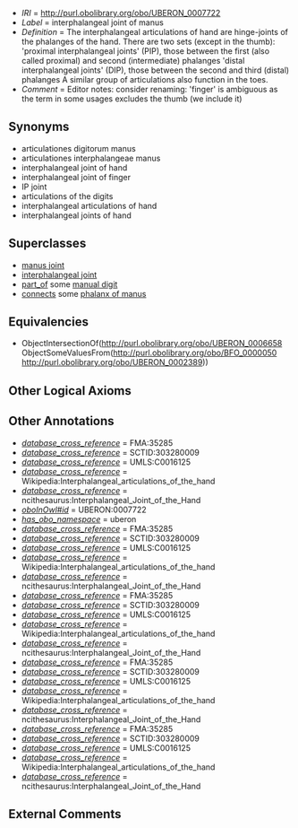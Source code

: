  * *IRI* = http://purl.obolibrary.org/obo/UBERON_0007722
 * *Label* = interphalangeal joint of manus
 * *Definition* = The interphalangeal articulations of hand are hinge-joints of the phalanges of the hand. There are two sets (except in the thumb): 'proximal interphalangeal joints' (PIP), those between the first (also called proximal) and second (intermediate) phalanges 'distal interphalangeal joints' (DIP), those between the second and third (distal) phalanges A similar group of articulations also function in the toes.
 * *Comment* = Editor notes: consider renaming: 'finger' is ambiguous as the term in some usages excludes the thumb (we include it)

## Synonyms

 * articulationes digitorum manus
 * articulationes interphalangeae manus
 * interphalangeal joint of hand
 * interphalangeal joint of finger
 * IP joint
 * articulations of the digits
 * interphalangeal articulations of hand
 * interphalangeal joints of hand

## Superclasses

 * [manus joint](../../UBERON/89/UBERON_0001489.md)
 * [interphalangeal joint](../../UBERON/58/UBERON_0006658.md)
 * [part_of](../../BFO/50/BFO_0000050.md) some [manual digit](../../UBERON/89/UBERON_0002389.md)
 * [connects](../../ts/core#connects.md) some [phalanx of manus](../../UBERON/36/UBERON_0001436.md)

## Equivalencies

 * ObjectIntersectionOf(<http://purl.obolibrary.org/obo/UBERON_0006658> ObjectSomeValuesFrom(<http://purl.obolibrary.org/obo/BFO_0000050> <http://purl.obolibrary.org/obo/UBERON_0002389>))

## Other Logical Axioms


## Other Annotations

 * *[database_cross_reference](../../ef/oboInOwl#hasDbXref.md)* = FMA:35285
 * *[database_cross_reference](../../ef/oboInOwl#hasDbXref.md)* = SCTID:303280009
 * *[database_cross_reference](../../ef/oboInOwl#hasDbXref.md)* = UMLS:C0016125
 * *[database_cross_reference](../../ef/oboInOwl#hasDbXref.md)* = Wikipedia:Interphalangeal_articulations_of_the_hand
 * *[database_cross_reference](../../ef/oboInOwl#hasDbXref.md)* = ncithesaurus:Interphalangeal_Joint_of_the_Hand
 * *[oboInOwl#id](../../id/oboInOwl#id.md)* = UBERON:0007722
 * *[has_obo_namespace](../../ce/oboInOwl#hasOBONamespace.md)* = uberon
 * *[database_cross_reference](../../ef/oboInOwl#hasDbXref.md)* = FMA:35285
 * *[database_cross_reference](../../ef/oboInOwl#hasDbXref.md)* = SCTID:303280009
 * *[database_cross_reference](../../ef/oboInOwl#hasDbXref.md)* = UMLS:C0016125
 * *[database_cross_reference](../../ef/oboInOwl#hasDbXref.md)* = Wikipedia:Interphalangeal_articulations_of_the_hand
 * *[database_cross_reference](../../ef/oboInOwl#hasDbXref.md)* = ncithesaurus:Interphalangeal_Joint_of_the_Hand
 * *[database_cross_reference](../../ef/oboInOwl#hasDbXref.md)* = FMA:35285
 * *[database_cross_reference](../../ef/oboInOwl#hasDbXref.md)* = SCTID:303280009
 * *[database_cross_reference](../../ef/oboInOwl#hasDbXref.md)* = UMLS:C0016125
 * *[database_cross_reference](../../ef/oboInOwl#hasDbXref.md)* = Wikipedia:Interphalangeal_articulations_of_the_hand
 * *[database_cross_reference](../../ef/oboInOwl#hasDbXref.md)* = ncithesaurus:Interphalangeal_Joint_of_the_Hand
 * *[database_cross_reference](../../ef/oboInOwl#hasDbXref.md)* = FMA:35285
 * *[database_cross_reference](../../ef/oboInOwl#hasDbXref.md)* = SCTID:303280009
 * *[database_cross_reference](../../ef/oboInOwl#hasDbXref.md)* = UMLS:C0016125
 * *[database_cross_reference](../../ef/oboInOwl#hasDbXref.md)* = Wikipedia:Interphalangeal_articulations_of_the_hand
 * *[database_cross_reference](../../ef/oboInOwl#hasDbXref.md)* = ncithesaurus:Interphalangeal_Joint_of_the_Hand
 * *[database_cross_reference](../../ef/oboInOwl#hasDbXref.md)* = FMA:35285
 * *[database_cross_reference](../../ef/oboInOwl#hasDbXref.md)* = SCTID:303280009
 * *[database_cross_reference](../../ef/oboInOwl#hasDbXref.md)* = UMLS:C0016125
 * *[database_cross_reference](../../ef/oboInOwl#hasDbXref.md)* = Wikipedia:Interphalangeal_articulations_of_the_hand
 * *[database_cross_reference](../../ef/oboInOwl#hasDbXref.md)* = ncithesaurus:Interphalangeal_Joint_of_the_Hand

## External Comments

